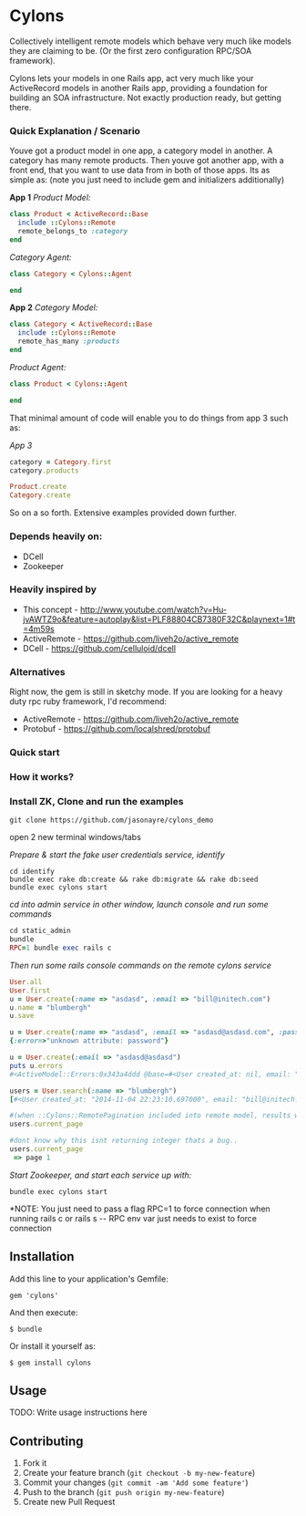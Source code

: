 # Cylons

Collectively intelligent remote models which behave very much like models they are claiming to be. (Or the first zero configuration RPC/SOA framework).

Cylons lets your models in one Rails app, act very much like your ActiveRecord models in another Rails app, providing a foundation for building an SOA infrastructure. Not exactly production ready, but getting there.

### Quick Explanation / Scenario

Youve got a product model in one app, a category model in another. A category has many remote products. Then youve got another app, with a front end, that you want to use data from in both of those apps. Its as simple as:
(note you just need to include gem and initializers additionally)

**App 1**
*Product Model:*
``` ruby
class Product < ActiveRecord::Base
  include ::Cylons::Remote
  remote_belongs_to :category
end
```
*Category Agent:*
``` ruby
class Category < Cylons::Agent

end
```

**App 2**
*Category Model:*
``` ruby
class Category < ActiveRecord::Base
  include ::Cylons::Remote
  remote_has_many :products
end
```
*Product Agent:*
``` ruby
class Product < Cylons::Agent

end
```

That minimal amount of code will enable you to do things from app 3 such as:

*App 3*
``` ruby
category = Category.first
category.products

Product.create
Category.create
```

So on a so forth. Extensive examples provided down further.

### Depends heavily on:
* DCell
* Zookeeper

### Heavily inspired by
* This concept - http://www.youtube.com/watch?v=Hu-jvAWTZ9o&feature=autoplay&list=PLF88804CB7380F32C&playnext=1#t=4m59s
* ActiveRemote - https://github.com/liveh2o/active_remote
* DCell - https://github.com/celluloid/dcell

### Alternatives
Right now, the gem is still in sketchy mode. If you are looking for a heavy duty rpc ruby framework, I'd recommend:

* ActiveRemote - https://github.com/liveh2o/active_remote
* Protobuf - https://github.com/localshred/protobuf


### Quick start

### How it works?

### Install ZK, Clone and run the examples

```
git clone https://github.com/jasonayre/cylons_demo
```

open 2 new terminal windows/tabs

*Prepare & start the fake user credentials service, identify*
```
cd identify
bundle exec rake db:create && rake db:migrate && rake db:seed
bundle exec cylons start
```

*cd into admin service in other window, launch console and run some commands*

``` ruby
cd static_admin
bundle
RPC=1 bundle exec rails c
```

*Then run some rails console commands on the remote cylons service*
``` ruby
User.all
User.first
u = User.create(:name => "asdasd", :email => "bill@initech.com")
u.name = "blumbergh"
u.save

u = User.create(:name => "asdasd", :email => "asdasd@asdasd.com", :password => "asdasd")
{:error=>"unknown attribute: password"}

u = User.create(:email => "asdasd@asdasd")
puts u.errors
#<ActiveModel::Errors:0x343a4ddd @base=#<User created_at: nil, email: "asdasd@asdasd", id: nil, name: nil, updated_at: nil>, @messages={:name=>["can't be blank", "can't be blank"]}

users = User.search(:name => "blumbergh")
[#<User created_at: "2014-11-04 22:23:10.697000", email: "bill@initech.com", id: 2013, name: "blumbergh", updated_at: "2014-11-04 22:23:25.993000">]

#(when ::Cylons::RemotePagination included into remote model, results will be a will paginate collection)
users.current_page

#dont know why this isnt returning integer thats a bug..
users.current_page
 => page 1
```

*Start Zookeeper, and start each service up with:*
```
bundle exec cylons start
```

*NOTE: You just need to pass a flag RPC=1 to force connection when running rails c or rails s -- RPC env var just needs to exist to force connection

## Installation

Add this line to your application's Gemfile:

    gem 'cylons'

And then execute:

    $ bundle

Or install it yourself as:

    $ gem install cylons

## Usage

TODO: Write usage instructions here

## Contributing

1. Fork it
2. Create your feature branch (`git checkout -b my-new-feature`)
3. Commit your changes (`git commit -am 'Add some feature'`)
4. Push to the branch (`git push origin my-new-feature`)
5. Create new Pull Request
